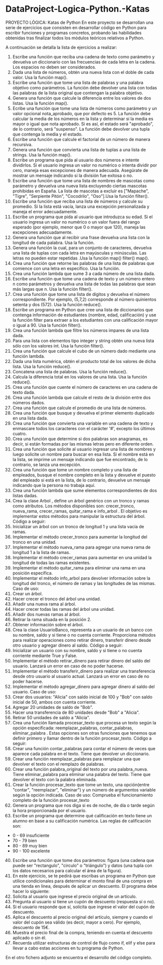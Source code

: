 # DataProject-Logica-Python.-Katas

PROYECTO LÓGICA: Katas de Python 
En este proyecto se desarrollan una serie de ejercicios que consisten en desarrollar código en Python para escribir funciones y programas concretos, probando las habilidades obtenidas tras finalizar todos los módulos teóricos relativos a Python.

A continuación se detalla la lista de ejercicios a realizar:
1. Escribe una función que reciba una cadena de texto como parámetro y devuelva un diccionario con las frecuencias de cada letra en la cadena. Los espacios no deben ser considerados.
2. Dada una lista de números, obtén una nueva lista con el doble de cada valor. Usa la función map().
3. Escribe una función que tome una lista de palabras y una palabra objetivo como parámetros. La función debe devolver una lista con todas las palabras de la lista original que contengan la palabra objetivo.
4. Genera una función que calcule la diferencia entre los valores de dos listas. Usa la función map().
5. Ecribe una función que tome una lista de números como parámetro y un valor opcional nota_aprobado, que por defecto es 5. La función debe calcular la media de los números en la lista y determinar si la media es mayor o igual que nota aprobado. Si es así, el estado será "aprobado", de lo contrario, será "suspenso". La función debe devolver una tupla que contenga la media y el estado.
6. Escribe una función que calcule el factorial de un número de manera recursiva.
7. Genera una función que convierta una lista de tuplas a una lista de strings. Usa la función map().
8. Escribe un programa que pida al usuario dos números e intente dividirlos. Si el usuario ingresa un valor no numérico o intenta dividir por cero, maneja esas excepciones de manera adecuada. Asegúrate de mostrar un mensaje indicando si la división fue exitosa o no.
9. Escribe una función que tome una lista de nombres de mascotas como parámetro y devuelva una nueva lista excluyendo ciertas mascotas prohibidas en España. La lista de mascotas a excluir es ["Mapache", "Tigre", "Serpiente Pitón", "Cocodrilo", "Oso"].Usa la función filter().
10. Escribe una función que reciba una lista de números y calcule su promedio. Si la lista está vacía, lanza una excepción personalizada y maneja el error adecuadamente.
11. Escribe un programa que pida al usuario que introduzca su edad. Si el usuario ingresa un valor no numérico o un valor fuera del rango esperado (por ejemplo, menor que 0 o mayor que 120), maneja las excepciones adecuadamente.
12. Genera una función que al recibir una frase devuelva una lista con la longitud de cada palabra. Usa la función.
13. Genera una función la cual, para un conjunto de caracteres, devuelva una lista de tuplas con cada letra en mayúsculas y minúsculas. Las letras no pueden estar repetidas .Usa la función map() filter() map().
14. Crea una función que retorne las palabras de una lista de palabras que comience con una letra en especifico. Usa la función.
15. Crea una función lambda que  sume 3 a cada número de una lista dada.
16. Escribe una función que tome una cadena de texto y un número entero n como parámetros y devuelva una lista de todas las palabras que sean más largas que n. Usa la función filter().
17. Crea una función que tome una lista de dígitos y devuelva el número correspondiente. Por ejemplo, (5,7,2) corresponde al número quinientos setenta y dos (572). Usa la función reduce().
18. Escribe un programa en Python que cree una lista de diccionarios que contenga información de estudiantes (nombre, edad, calificación) y use la función filter para extraer a los estudiantes con una calificación mayor o igual a 90. Usa la función filter().
19. Crea una función lambda que filtre los números impares de una lista dada.
20. Para una lista con elementos tipo integer y string obtén una nueva lista sólo con los valores int. Usa la función filter().
21. Crea una función que calcule el cubo de un número dado mediante una función lambda.
22. Dada una lista numérica, obtén el producto total de los valores de dicha lista. Usa la función reduce().
23. Concatena una lista de palabras. Usa la función reduce().
24. Calcula la diferencia total en los valores de una lista. Usa la función reduce().
25. Crea una función que cuente el número de caracteres en una cadena de texto dada.
26. Crea una función lambda que calcule el resto de la división entre dos números dados.
27. Crea una función que calcule el promedio de una lista de números.
28. Crea una función que busque y devuelva el primer elemento duplicado en una lista dada.
29. Crea una función que convierta una variable en una cadena de texto y enmascare todos los caracteres  con el carácter '#', excepto los últimos cuatro.
30. Crea una función que determine si dos palabras son anagramas, es decir, si están formadas por las mismas letras pero en diferente orden.
31. Crea una función que solicite al usuario ingresar una lista de nombres y luego solicite un nombre para buscar en esa lista. Si el nombre está en la lista, se imprime un mensaje indicando que fue encontrado, de lo contrario, se lanza una excepción.
32. Crea una función que tome un nombre completo y una lista de empleados, busque el nombre completo en la lista y devuelve el puesto del empleado si está en la lista, de lo contrario, devuelve un mensaje indicando que la persona no trabaja aquí.
33. Crea una función lambda que sume elementos correspondientes de dos listas dadas.
34. Crea la clase Arbol , define un árbol genérico con un tronco y ramas como atributos. Los métodos disponibles son: crecer_tronco, nueva_rama, crecer_ramas, quitar_rama e 
info_arbol . El objetivo es implementar estos métodos para manipular la estructura del árbol.
 Código a seguir:
 1. Inicializar un árbol con un tronco de longitud 1 y una lista vacía de ramas.
 2. Implementar el método crecer_tronco para aumentar la longitud del tronco en una unidad.
 3. Implementar el método nueva_rama para agregar una nueva rama de longitud 1 a la lista de ramas.
 4. Implementar el método crecer_ramas para aumentar en una unidad la longitud de todas las ramas existentes.
 5. Implementar el método quitar_rama para eliminar una rama en una posición específica.
 6. Implementar el método info_arbol para devolver información sobre la longitud del tronco, el número de ramas y las longitudes de las 
mismas.
 Caso de uso:
 1. Crear un árbol.
 2. Hacer crecer el tronco del árbol una unidad.
 3. Añadir una nueva rama al árbol.
 4. Hacer crecer todas las ramas del árbol una unidad.
 5. Añadir dos nuevas ramas al árbol.
 6. Retirar la rama situada en la posición 2.
 7. Obtener información sobre el árbol.
35. Crea la clase UsuarioBanco, representa a un usuario de un banco con su nombre, saldo y si tiene o no cuenta corriente. Proporciona métodos para realizar operaciones como retirar dinero, transferir dinero desde otro usuario y agregar dinero al saldo.
 Código a seguir:
 1. Inicializar un usuario con su nombre, saldo y si tiene o no cuenta corriente mediante True y False.
 2. Implementar el método retirar_dinero para retirar dinero del saldo del usuario. Lanzará un error en caso de no poder hacerse.
 3. Implementar el método transferir_dinero para realizar una transferencia desde otro usuario al usuario actual. Lanzará un error en caso de no poder hacerse.
 4. Implementar el método agregar_dinero para agregar dinero al saldo del usuario.
 Caso de uso:
  1. Crear dos usuarios: "Alicia" con saldo inicial de 100 y "Bob" con saldo inicial de 50, ambos con cuenta corriente.
  2. Agregar 20 unidades de saldo de "Bob".
  3. Hacer una transferencia de 80 unidades desde "Bob" a "Alicia".
  4. Retirar 50 unidades de saldo a "Alicia".
 37. Crea una función llamada procesar_texto que procesa un texto según la opción especificada: reemplazar_palabras, contar_palabras, eliminar_palabra . Estas opciones son otras funciones que tenemos que definir primero y llamar dentro de la función procesar_texto.
Código a seguir:
 1. Crear una función contar_palabras para contar el número de veces que aparece cada palabra en el texto. Tiene que devolver un diccionario.
 2. Crear una función reemplazar_palabras para remplazar una que devolver el texto con el remplazo de palabras.
 3. Crear una función palabra_original del texto por una palabra_nueva. Tiene eliminar_palabra para eliminar una palabra del texto. Tiene que devolver el texto con la palabra 
eliminada.
 4. Crear la función procesar_texto que tome un texto, una opción(entre "contar", "reemplazar", "eliminar") y un número de argumentos variable según la opción indicada.
 Caso de uso:
 Comprueba el funcionamiento completo de la función procesar_texto
38. Genera un programa que nos diga si es de noche, de día o tarde según la hora proporcionada por el usuario.
39. Escribe un programa que determine qué calificación en texto tiene un alumno en base a su calificación numérica. 
Las reglas de calificación son:
 - 0 - 69 insuficiente
 - 70 - 79 bien
 - 80 - 89 muy bien
 - 90 - 100 excelente
40. Escribe una función que tome dos parámetros: figura (una cadena que puede ser "rectangulo", "circulo" o "triángulo") y datos (una tupla con los datos necesarios para calcular el área de la figura).
41. En este ejercicio, se te pedirá que escribas un programa en Python que utilice condicionales para determinar el monto final de una compra en una tienda en línea, después de aplicar un descuento. El programa debe hacer lo siguiente:
 1. Solicita al usuario que ingrese el precio original de un artículo.
 2. Pregunta al usuario si tiene un cupón de descuento (respuesta sí o no).
 3. Si el usuario responde que sí, solicita que ingrese el valor del cupón de descuento.
 4. Aplica el descuento al precio original del artículo, siempre y cuando el valor del cupón sea válido (es decir, mayor 
a cero). Por ejemplo, descuento de 15€. 
5. Muestra el precio final de la compra, teniendo en cuenta el descuento aplicado o sin él. 
6. Recuerda utilizar estructuras de control de flujo como if, elif y else para llevar a cabo estas acciones en tu 
programa de Python.

En el otro fichero adjunto se encuentra el desarrollo del código completo.
